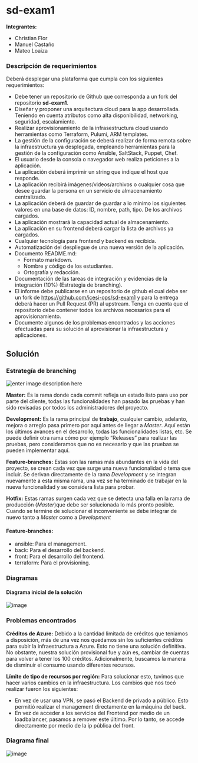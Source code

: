 # sd-exam1

**Integrantes:**
* Christian Flor
* Manuel Castaño
* Mateo Loaiza

### Descripción de requerimientos
Deberá desplegar una plataforma que cumpla con los siguientes requerimientos:

* Debe tener un repositorio de Github que corresponda a un fork del repositorio **sd-exam1**.
* Diseñar y proponer una arquitectura cloud para la app desarrollada. Teniendo en cuenta atributos como alta disponibilidad, networking, seguridad, escalamiento.
* Realizar aprovisionamiento de la infrasestructura cloud usando herramientas como Terraform, Pulumi, ARM templates. 
* La gestión de la configuración se deberá realizar de forma remota sobre la infraestructura ya desplegada, empleando herramientas para la gestión de la configuración como Ansible, SaltStack, Puppet, Chef.
* El usuario desde la consola o navegador web realiza peticiones a la aplicación.
* La aplicación deberá imprimir un string que indique el host que responde.
* La aplicación recibirá imágenes/videos/archivos o cualquier cosa que desee guardar la persona en un servicio de almacenamiento centralizado. 
* La aplicación deberá de guardar de guardar a lo mínimo los siguientes valores en una base de datos: ID, nombre, path, tipo. De los archivos cargados.
* La aplicación mostrará la capacidad actual de almacenamiento.
* La aplicación en su frontend deberá cargar la lista de archivos ya cargados.
* Cualquier tecnología para frontend y backend es recibida.
* Automatización del despliegue de una nueva versión de la aplicación.
* Documento README.md:  
  * Formato markdown.
  * Nombre y código de los estudiantes.
  * Ortografía y redacción.
*  Documentación de las tareas de integración y evidencias de la integración (10%) (Estrategia de branching).
*  El informe debe publicarse en un repositorio de github el cual debe ser un fork de https://github.com/icesi-ops/sd-exam1 y para la entrega deberá hacer un Pull Request (PR) al upstream. Tenga en cuenta que el repositorio debe contener todos los archivos necesarios para el aprovisionamiento.
* Documente algunos de los problemas encontrados y las acciones efectuadas para su solución al aprovisionar la infraestructura y aplicaciones.

## Solución
### Estrategía de branching

![enter image description here](https://www.bitbull.it/blog/git-flow-come-funziona/gitflow-1.png)


**Master:**  Es la rama donde cada commit refleja un estado listo para uso por parte del cliente, todas las funcionalidades han pasado las pruebas y han sido revisadas por todos los administradores del proyecto.

**Development:**  Es la rama principal de  **trabajo**, cualquier cambio, adelanto, mejora o arreglo pasa primero por aquí antes de llegar a  _Master_. Aquí están los últimos avances en el desarrollo, todas las funcionalidades listas, etc. Se puede definir otra rama cómo por ejemplo “Releases” para realizar las pruebas, pero consideramos que no es necesario y que las pruebas se pueden implementar aquí.

**Feature-branches:**  Estas son las ramas más abundantes en la vida del proyecto, se crean cada vez que surge una nueva funcionalidad o tema que incluir. Se derivan directamente de la rama  _Development_  y se integran nuevamente a esta misma rama, una vez se ha terminado de trabajar en la nueva funcionalidad y se considera lista para probar.

**Hotfix:**  Estas ramas surgen cada vez que se detecta una falla en la rama de producción (_Master_)que debe ser solucionada lo más pronto posible. Cuando se termine de solucionar el inconveniente se debe integrar de nuevo tanto a  _Master_  como a  _Development_

#### Feature-branches:
* ansible: Para el management.
* back: Para el desarrollo del backend. 
* front: Para el desarrollo del frontend.
* terraform: Para el provisioning.

### Diagramas

#### Diagrama inicial de la solución
![image](https://user-images.githubusercontent.com/47872231/197418703-e945ea9b-3132-4e93-8c6a-55f3d45a5741.png)

### Problemas encontrados

**Créditos de Azure:** Debido a la cantidad limitada de créditos que teníamos a disposición, más de una vez nos quedamos sin los suficientes créditos para subir la infraestructura a Azure. Esto no tiene una solución definitiva. No obstante, nuestra solución provisional fue y aún es, cambiar de cuentas para volver a tener los 100 créditos. Adicionalmente, buscamos la manera de disminuir el consumo usando diferentes recursos.

**Límite de tipo de recursos por región:** 
Para solucionar esto, tuvimos que hacer varios cambios en la infraestructura. Los cambios que nos tocó realizar fueron los siguientes:
* En vez de usar una VPN, se pasó el Backend de privado a público. Esto permitió realizar el management directamente en la máquina del back.
* En vez de acceder a los servicios del Frontend por medio de un loadbalancer, pasamos a remover este último. Por lo tanto, se accede directamente por medio de la ip pública del front.

### Diagrama final
![image](https://user-images.githubusercontent.com/47872231/198161174-fcc146b2-39df-4d6f-a54c-34b7d04188ec.png)


